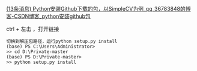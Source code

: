 [(13条消息) Python安装Github下载的包，以SimpleCV为例_qq_36783848的博客-CSDN博客_python安装github包](https://blog.csdn.net/qq_36783848/article/details/122006143?spm=1001.2101.3001.6650.3&utm_medium=distribute.pc_relevant.none-task-blog-2~default~CTRLIST~default-3-122006143-blog-124082058.pc_relevant_default&depth_1-utm_source=distribute.pc_relevant.none-task-blog-2~default~CTRLIST~default-3-122006143-blog-124082058.pc_relevant_default&utm_relevant_index=6)

ctrl + 左击 ，打开链接

``````
切换到解压包路径，运行python setup.py install
(base) PS C:\Users\Administrator>
>> cd D:\Private-master
(base) PS D:\Private-master>
>> python setup.py install
``````

